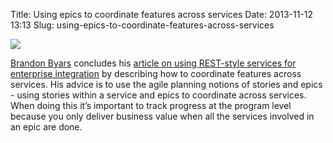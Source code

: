 Title: Using epics to coordinate features across services
Date: 2013-11-12 13:13
Slug: using-epics-to-coordinate-features-across-services

<div class="img floating">

[![](http://martinfowler.com/articles/enterpriseREST/images/brandon-byars.jpg)](http://martinfowler.com/articles/enterpriseREST.html#epics)

</div>

[Brandon Byars](http://twitter.com/BrandonByars) concludes his [article
on using REST-style services for enterprise
integration](http://martinfowler.com/articles/enterpriseREST.html) by
describing how to coordinate features across services. His advice is to
use the agile planning notions of stories and epics - using stories
within a service and epics to coordinate across services. When doing
this it’s important to track progress at the program level because you
only deliver business value when all the services involved in an epic
are done.

</p>

